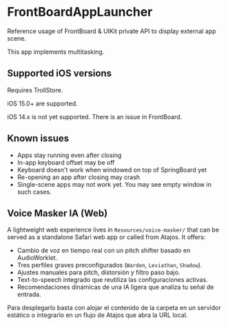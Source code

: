 # FrontBoardAppLauncher
Reference usage of FrontBoard &amp; UIKit private API to display external app scene.

This app implements multitasking.

## Supported iOS versions
Requires TrollStore.

iOS 15.0+ are supported.

iOS 14.x is not yet supported. There is an issue in FrontBoard.

## Known issues
- Apps stay running even after closing
- In-app keyboard offset may be off
- Keyboard doesn't work when windowed on top of SpringBoard yet
- Re-opening an app after closing may crash
- Single-scene apps may not work yet. You may see empty window in such cases.

## Voice Masker IA (Web)
A lightweight web experience lives in `Resources/voice-masker/` that can be served as a standalone Safari web app or called from Atajos. It offers:

- Cambio de voz en tiempo real con un pitch shifter basado en AudioWorklet.
- Tres perfiles graves preconfigurados (`Warden`, `Leviathan`, `Shadow`).
- Ajustes manuales para pitch, distorsión y filtro paso bajo.
- Text-to-speech integrado que reutiliza las configuraciones activas.
- Recomendaciones dinámicas de una IA ligera que analiza tu señal de entrada.

Para desplegarlo basta con alojar el contenido de la carpeta en un servidor estático o integrarlo en un flujo de Atajos que abra la URL local.

